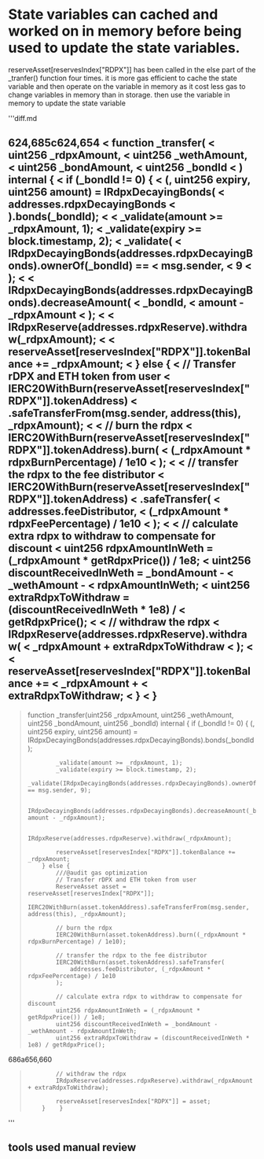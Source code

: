 # State variables can cached and worked on in memory before being used to update the state variables.

reserveAsset[reservesIndex["RDPX"]] has been called in the else part of the _tranfer() function four times.
it is more gas efficient to cache the state variable and then operate on the variable in memory as it cost less gas to change variables in memory than in storage. then use the variable in memory to update the state variable 

 
\'\'\'diff.md


624,685c624,654
<   function _transfer(
<     uint256 _rdpxAmount,
<     uint256 _wethAmount,
<     uint256 _bondAmount,
<     uint256 _bondId
<   ) internal {
<     if (_bondId != 0) {
<       (, uint256 expiry, uint256 amount) = IRdpxDecayingBonds(
<         addresses.rdpxDecayingBonds
<       ).bonds(_bondId);
< 
<       _validate(amount >= _rdpxAmount, 1);
<       _validate(expiry >= block.timestamp, 2);
<       _validate(
<         IRdpxDecayingBonds(addresses.rdpxDecayingBonds).ownerOf(_bondId) ==
<           msg.sender,
<         9
<       );
< 
<       IRdpxDecayingBonds(addresses.rdpxDecayingBonds).decreaseAmount(
<         _bondId,
<         amount - _rdpxAmount
<       );
< 
<       IRdpxReserve(addresses.rdpxReserve).withdraw(_rdpxAmount);
< 
<       reserveAsset[reservesIndex["RDPX"]].tokenBalance += _rdpxAmount;
<     } else {
<       // Transfer rDPX and ETH token from user
<       IERC20WithBurn(reserveAsset[reservesIndex["RDPX"]].tokenAddress)
<         .safeTransferFrom(msg.sender, address(this), _rdpxAmount);
< 
<       // burn the rdpx
<       IERC20WithBurn(reserveAsset[reservesIndex["RDPX"]].tokenAddress).burn(
<         (_rdpxAmount * rdpxBurnPercentage) / 1e10
<       );
< 
<       // transfer the rdpx to the fee distributor
<       IERC20WithBurn(reserveAsset[reservesIndex["RDPX"]].tokenAddress)
<         .safeTransfer(
<           addresses.feeDistributor,
<           (_rdpxAmount * rdpxFeePercentage) / 1e10
<         );
< 
<       // calculate extra rdpx to withdraw to compensate for discount
<       uint256 rdpxAmountInWeth = (_rdpxAmount * getRdpxPrice()) / 1e8;
<       uint256 discountReceivedInWeth = _bondAmount -
<         _wethAmount -
<         rdpxAmountInWeth;
<       uint256 extraRdpxToWithdraw = (discountReceivedInWeth * 1e8) /
<         getRdpxPrice();
< 
<       // withdraw the rdpx
<       IRdpxReserve(addresses.rdpxReserve).withdraw(
<         _rdpxAmount + extraRdpxToWithdraw
<       );
< 
<       reserveAsset[reservesIndex["RDPX"]].tokenBalance +=
<         _rdpxAmount +
<         extraRdpxToWithdraw;
<     }
<   }
---
>    function _transfer(uint256 _rdpxAmount, uint256 _wethAmount, uint256 _bondAmount, uint256 _bondId) internal {
>         if (_bondId != 0) {
>             (, uint256 expiry, uint256 amount) = IRdpxDecayingBonds(addresses.rdpxDecayingBonds).bonds(_bondId);
> 
>             _validate(amount >= _rdpxAmount, 1);
>             _validate(expiry >= block.timestamp, 2);
>             _validate(IRdpxDecayingBonds(addresses.rdpxDecayingBonds).ownerOf(_bondId) == msg.sender, 9);
> 
>             IRdpxDecayingBonds(addresses.rdpxDecayingBonds).decreaseAmount(_bondId, amount - _rdpxAmount);
> 
>             IRdpxReserve(addresses.rdpxReserve).withdraw(_rdpxAmount);
> 
>             reserveAsset[reservesIndex["RDPX"]].tokenBalance += _rdpxAmount;
>         } else {
>             ///@audit gas optimization
>             // Transfer rDPX and ETH token from user
>             ReserveAsset asset = reserveAsset[reservesIndex["RDPX"]];
>             IERC20WithBurn(asset.tokenAddress).safeTransferFrom(msg.sender, address(this), _rdpxAmount);
> 
>             // burn the rdpx
>             IERC20WithBurn(asset.tokenAddress).burn((_rdpxAmount * rdpxBurnPercentage) / 1e10);
> 
>             // transfer the rdpx to the fee distributor
>             IERC20WithBurn(asset.tokenAddress).safeTransfer(
>                 addresses.feeDistributor, (_rdpxAmount * rdpxFeePercentage) / 1e10
>             );
> 
>             // calculate extra rdpx to withdraw to compensate for discount
>             uint256 rdpxAmountInWeth = (_rdpxAmount * getRdpxPrice()) / 1e8;
>             uint256 discountReceivedInWeth = _bondAmount - _wethAmount - rdpxAmountInWeth;
>             uint256 extraRdpxToWithdraw = (discountReceivedInWeth * 1e8) / getRdpxPrice();
686a656,660
>             // withdraw the rdpx
>             IRdpxReserve(addresses.rdpxReserve).withdraw(_rdpxAmount + extraRdpxToWithdraw);
> 
>             reserveAsset[reservesIndex["RDPX"]] = asset;
>         }    }
\'\'\'
## tools used manual review